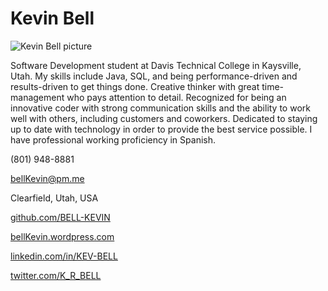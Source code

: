 # Kevin Bell
![Kevin Bell picture](https://media-exp1.licdn.com/dms/image/C5603AQG8pOElhGM67Q/profile-displayphoto-shrink_200_200/0/1567641990062?e=1665619200&v=beta&t=_BOUed7onC75UMck2qQObciwjstxubQJHyV37Uj6XZI)

Software Development student at Davis Technical College in Kaysville, Utah. My skills include Java, SQL, and being performance-driven and results-driven to get things done. Creative thinker with great time-management who pays attention to detail. Recognized for being an innovative coder with strong communication skills and the ability to work well with others, including customers and coworkers. Dedicated to staying up to date with technology in order to provide the best service possible. I have professional working proficiency in Spanish.

(801) 948-8881

bellKevin@pm.me

Clearfield, Utah, USA

[github.com/BELL-KEVIN](https://github.com/bell-kevin)

[bellKevin.wordpress.com](https://bellkevin.wordpress.com)

[linkedin.com/in/KEV-BELL](https://linkedin.com/in/kev-bell)

[twitter.com/K_R_BELL](https://tweet.lambda.dance/K_R_Bell)
